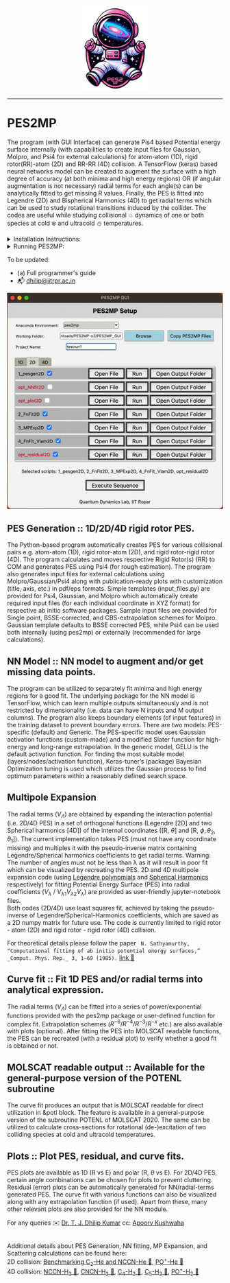 <p align="center">
  <img src="/img/logo.png" alt="My Logo" height="200px"><br>
</p>

---
# PES2MP
The program (with GUI Interface) can generate Pis4 based Potential energy surface internally (with capabilities to create input files for Gaussian, Molpro, and Psi4 for external calculations) for atom-atom (1D), rigid rotor(RR)-atom (2D) and RR-RR (4D) collision. A TensorFlow (keras) based neural networks model can be created to augment the surface with a high degree of accuracy (at both minima and high energy regions) OR (if angular augmentation is not necessary) radial terms for each angle(s) can be analytically fitted to get missing R values. Finally, the PES is fitted into Legendre (2D) and Bispherical Harmonics (4D) to get radial terms which can be used to study rotational transitions induced by the collider. The codes are useful while studying collisional :boom: dynamics of one or both species at cold :snowflake: and ultracold :snowman: temperatures. 

<details><summary>Installation Instructions:</summary>

![screenshot](/img/installer_gui.png)

### GUI Installation
- run ``python3 installer_pes2mp.py``
- Click on Anaconda Install (if not already installed on Linux/MacOS)
- Click on Install PES2MP or PES2MP_quick to install either of the two versions (See Below)
- Done!

The makefiles (inside the `make_scripts folder`) are tested on Linux and MacOS. The quick install file does not use `conda install` (where solving environments can take hours), instead, it uses `python -m pip`. However, all 4 files create separate environments and can be run without clashing with each other. To understand more [read :snake:](https://www.anaconda.com/blog/understanding-and-improving-condas-performance)

### CUI Installation

##### Install Anaconda 
- Install anaconda
- Open conda promot<br />
 The command prompt will show `base' meaning base conda environment. 
##### For conda install (recommended), enter:
- run ``chmod +x install_pes2mp.sh``
- run ``./install_pes2mp.sh``
##### For quick install (uses python -m pip: can cause error due to conflicting packages):
 - run ``chmod +x install_pes2mp_quick.sh`` (recommended) or ``chmod +x install_pes2mp_quick.sh`` {See manual for more information}
- run ``./install_pes2mp_quick.sh``<br />
  </details>

<details><summary>Running PES2MP: </summary>
	
### Running PES2MP
The program can be run by keeping the input file (e.g. pesgen1D.py) and Python program files together. 

### GUI Run
- run ``python3 pes2mp_gui.py``:
- Select environment (pes2mp or pes2mp_q based on installation).
- Select the folder where the input file is placed.
- The input files must be named as shown in the GUI interface. 
- Also change the project name inside the input file as shown below:

``import os        # Gettig project name from GUI interface ``  <br />
``Proj_name        =  os.getenv("Proj_name", "default_project_name")``

- Select 'Copy PES2MP Files': This will copy `pes2mp.py` and `pes2mp_driver.py` files into the selected folder.
- There are options to open input files for making changes, running the file, and opening the output folder. 
- Users can run the input files individually or together (automated serial execution) by selecting the files (tick mark).

### CUI Run

- Step 1: Copy the PES2MP.py and PES2MP_driver.py files into a folder of your choice.
- Step 2: Copy the input file that you want to execute (do not mix 1D/2D or 4D files)
  
  Users can keep multiple input files (within the same folder) with the same 'Project_name' (the variable is set inside the input files) to execute them in sequence such as
  - (a) PES Generation
  - (b) Optional: NN Augmentation and PES plotting
  - (c) Optional: Fitting PES into a Function
  - (d) Multipole Expansion of PES, and
  - (e) fitting Radial Terms into a function (this automatically gives &POTL file for the functions to be used in MOLSCAT). 

#### Direct execution:
- run ``conda activate pes2mp`` or `conda activate pes2mp_quick` depending on installation
- run ``python3 pes2mp.py pesgen1D ``
#### Shorter execution (requires a one-time update of bashrc): 
- Open bashrc in Ubuntu (or bash_profile in MacOS)
- Add  ``pes2mp (){python3 pes2mp.py $1`` at end of file.
- Save and exit.
- The command for running PES2MP will now be ``pes2mp pesgen1D ``
### Run External calculations and auxiliary scripts:
- #### Running bash scripts
- `$ chmod +x run_test .sh`
- `$ ./ run_test .sh `
- #### Running python scripts
- `$ conda activate pes2mp # or pes2mp_q`
- `$ python3 python_script .sh`
  </details>

To be updated:
- (a) Full programmer's guide 
- :mailbox_with_mail: dhilip@iitrpr.ac.in

![screenshot](/img/pes2mp_gui.png)


## PES Generation :: 1D/2D/4D rigid rotor PES.
The Python-based program automatically creates PES for various collisional pairs e.g. atom-atom (1D), rigid rotor-atom (2D), and rigid rotor-rigid rotor (4D). The program calculates and moves respective Rigid Rotor(s) (RR) to COM and generates PES using Psi4 (for rough estimation). The program also generates input files for external calculations using Molpro/Gaussian/Psi4 along with publication-ready plots with customization (title, axis, etc.) in pdf/eps formats. Simple templates (input_files.py) are provided for Psi4, Gaussian, and Molpro which automatically create required input files (for each individual coordinate in XYZ format) for respective ab initio software packages. Sample input files are provided for Single point, BSSE-corrected, and CBS-extrapolation schemes for Molpro. Gaussian template defaults to BSSE corrected PES, while Psi4 can be used both internally (using pes2mp) or externally (recommended for large calculations).

## NN Model :: NN model to augment and/or get missing data points.
The program can be utilized to separately fit minima and high energy regions for a good fit. The underlying package for the NN model is TensorFlow, which can learn multiple outputs simultaneously and is not restricted by dimensionality (i.e. data can have N inputs and M output columns). The program also keeps boundary elements (of input features) in the training dataset to prevent boundary errors. There are two models: PES-specific (default) and Generic. The PES-specific model uses Gaussian activation functions (custom-made) and a modified Slater function for high-energy and long-range extrapolation. In the generic model, GELU is the default activation function. For finding the most suitable model (layers/nodes/activation function), Keras-tuner’s (package) Bayesian Optimization tuning is used which utilizes the Gaussian process to find optimum parameters within a reasonably defined search space.

## Multipole Expansion
The radial terms ($V_\Lambda$) are obtained by expanding the interaction potential (i.e. 2D/4D PES) in a set of orthogonal functions (Legendre [2D] and two Spherical harmonics [4D]) of the internal coordinates ([R, $\theta$] and [R, $\phi, \theta_2, \theta_1$]). The current implementation takes PES (must not have any coordinate missing) and multiples it with the pseudo-inverse matrix containing Legendre/Spherical harmonics coefficients to get radial terms. Warning: The number of angles must not be less than λ as it will result in poor fit which can be visualized by recreating the PES.
2D and 4D multipole expansion code (using [Legendre polynomials](https://docs.scipy.org/doc/scipy/reference/generated/scipy.special.legendre.html) and [Spherical Harmonics](https://shtools.github.io/SHTOOLS/) respectively) for fitting Potential Energy Surface (PES) into radial coefficients ($V_\lambda$ / $V_{\lambda1}V_{\lambda2}V_{\lambda}$) are provided as user-friendly jupyter-notebook files.<br>
Both codes (2D/4D) use least squares fit, achieved by taking the pseudo-inverse of Legendre/Spherical-Harmonics coefficients, which are saved as a 2D numpy matrix for future use. 
The code is currently limited to rigid rotor - atom (2D) and rigid rotor - rigid rotor (4D) collision. 

For theoretical details please follow the paper ``` N. Sathyamurthy, “Computational fitting of ab initio potential energy surfaces,” _Comput. Phys. Rep._ 3, 1–69 (1985).``` [link :monocle_face:](https://doi.org/10.1016/0167-7977(85)90007-3)

## Curve fit :: Fit 1D PES and/or radial terms into analytical expression.
The radial terms ($V_\Lambda$) can be fitted into a series of power/exponential functions provided with the pes2mp package or user-defined function for complex fit. Extrapolation schemes ($R^{−6}/R^{−4}/R^{−3}/R^{−x}$ etc.) are also available with plots (optional). After fitting the PES into MOLSCAT readable functions, the PES can be recreated (with a residual plot) to verify whether a good fit is obtained or not.

## MOLSCAT readable output :: Available for the general-purpose version of the POTENL subroutine
The curve fit produces an output that is MOLSCAT readable for direct utilization in &potl block. The feature is available in a general-purpose version of the subroutine POTENL of MOLSCAT 2020. The same can be utilized to calculate cross-sections for rotational (de-)excitation of two colliding species at cold and ultracold temperatures.

## Plots :: Plot PES, residual, and curve fits.
PES plots are available as 1D (R vs E) and polar (R, $\theta$ vs E). For 2D/4D PES, certain angle combinations can be chosen for plots to prevent cluttering. Residual (error) plots can be automatically generated for NN/radial-terms generated PES. The curve fit with various functions can also be visualized along with any extrapolation function (if used). Apart from these, many other relevant plots are also provided for the NN module.

For any queries :envelope: [Dr. T. J. Dhilip Kumar](mailto:dhilip@iitrpr.ac.in) cc: [Apoorv Kushwaha](mailto:kushwaha.apoorv@gmail.com)<br />  <br />

Additional details about PES Generation, NN fitting, MP Expansion, and Scattering calculations can be found here: <br />
2D collision: [Benchmarking C<sub>2</sub>-He and NCCN-He :monocle_face:](https://doi.org/10.1002/qua.27007), [PO<sup>+</sup>-He :monocle_face:](https://doi.org/10.1093/mnras/stad1735)   <br />
4D collision: [NCCN-H<sub>2</sub> :monocle_face:](https://doi.org/10.1063/5.0161335), [CNCN-H<sub>2</sub> :monocle_face:](https://doi.org/10.1063/5.0220608), [C<sub>4</sub>-H<sub>2</sub> :monocle_face:](http://doi.org/10.1039/d3cp05424a), [C<sub>5</sub>-H<sub>2</sub> :monocle_face:](https://doi.org/10.1063/5.0235976), [PO<sup>+</sup>-H<sub>2</sub> :monocle_face:](https://doi.org/10.1093/mnras/stae2166)   <br />


